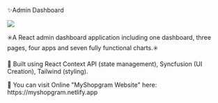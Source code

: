 <p>✨Admin Dashboard </p>
<img src="https://user-images.githubusercontent.com/102354875/187036812-daa0bf95-d280-49e3-a5b7-b98816ded15d.png"></img>


<p>✳️A React admin dashboard application including one dashboard, three pages, four apps and seven fully functional charts.✳️</p>

<p>📍 Built using React Context API (state management), Syncfusion (UI Creation), Tailwind (styling).</P>
<p>📍 You can visit Online "MyShopgram Website" here: https://myshopgram.netlify.app</P>

